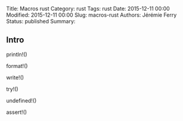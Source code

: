 Title: Macros rust
Category: rust
Tags: rust
Date: 2015-12-11 00:00
Modified: 2015-12-11 00:00
Slug: macros-rust
Authors: Jérémie Ferry
Status: published
Summary:

## Intro

println!()

format!()

write!()

try!()

undefined!()

assert!()